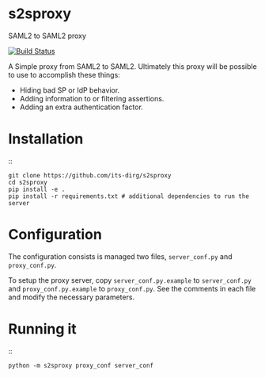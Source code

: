 # s2sproxy
SAML2 to SAML2 proxy

[![Build Status](https://travis-ci.org/its-dirg/s2sproxy.svg?branch=master)](https://travis-ci.org/its-dirg/s2sproxy)

A Simple proxy from SAML2 to SAML2.
Ultimately this proxy will be possible to use to accomplish these things:

* Hiding bad SP or IdP behavior.
* Adding information to or filtering assertions.
* Adding an extra authentication factor.

Installation
============

::

    git clone https://github.com/its-dirg/s2sproxy
    cd s2sproxy
    pip install -e .
    pip install -r requirements.txt # additional dependencies to run the server


Configuration
=============

The configuration consists is managed two files, ``server_conf.py`` and
``proxy_conf.py``.

To setup the proxy server, copy ``server_conf.py.example`` to
``server_conf.py`` and ``proxy_conf.py.example`` to ``proxy_conf.py``.
See the comments in each file and modify the necessary parameters.

Running it
==========

::

    python -m s2sproxy proxy_conf server_conf
